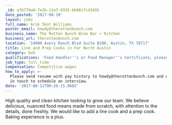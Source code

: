 ```yaml
---
_id: afb779a0-7e2b-11e7-9335-bb081fcd1691
date_posted: '2017-08-10'
layout: jobs
full_name: Arik Skot Williams
poster_email: howdy@therottenbunch.com
business_name: The Rotten Bunch Wine Bar + Kitchen
business_url: therottenbunch.com
location: '14900 Avery Ranch Blvd Suite B100, Austin, TX 78717'
title: Line and Prep Cooks in Far North Austin
category: boh
qualifications: 'Food Handler''s or Food Manager''s Certificate, please'
job_type: full_time
compensation: Competitive wages
how_to_apply: >-
  Please send resume with pay history to howdy@therottenbunch.com and we will be
  in touch to schedule an interview.
date: '2017-08-11T00:26:15.968Z'
---
```

High quality and clean kitchen looking to grow our team.
We believe delicious, nuanced food means made from scratch, with attention to the details, done freshly.
We would like to add a line cook and a prep cook. Baking experience is a plus.
